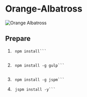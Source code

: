 # Orange-Albatross
![Orange Albatross](http://vignette3.wikia.nocookie.net/flutter-butterfly-sanctuary/images/8/8a/6_Orange_Albatross.jpg/revision/latest?cb=20131117004925 "Orange Albatross")

## Prepare
1. ```shell
    npm install```
    
2. ```shell
    npm install -g gulp```
    
3. ```shell
    npm install -g jspm```

4. ```shell
    jspm install -y```

